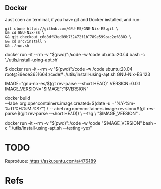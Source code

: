 


## Docker

Just open an terminal, if you have git and Docker installed, and run:

```
git clone https://github.com/GNU-ES/GNU-Nix-ES.git \
&& cd GNU-Nix-ES \
&& git checkout c6d8df53ed09b762472f1b7789e599cac2ef8809 \
&& cd src/install \
&& ./run.sh
```



docker run -it --rm -v "$(pwd)":/code -w /code ubuntu:20.04 bash -c './utils/install-using-apt.sh'

$ docker run -it --rm -v "$(pwd)":/code -w /code ubuntu:20.04
root@36ece3651664:/code# ./utils/install-using-apt.sh GNU-Nix-ES 123



IMAGE="gnu-nix-es/$(git rev-parse --short HEAD)"
VERSION=0.0.1
IMAGE_VERSION="$IMAGE":"$VERSION"


docker build \
--label org.opencontainers.image.created=$(date -u +"%Y-%m-%dT%H:%M:%SZ") \
--label org.opencontainers.image.revision=$(git rev-parse $(git rev-parse --short HEAD)) \
--tag \
"$IMAGE_VERSION" .


docker run -it --rm -v "$(pwd)":/code -w /code "$IMAGE_VERSION" bash -c "./utils/install-using-apt.sh --testing=yes"


# TODO

Reproduce:
https://askubuntu.com/a/476489



# Refs


